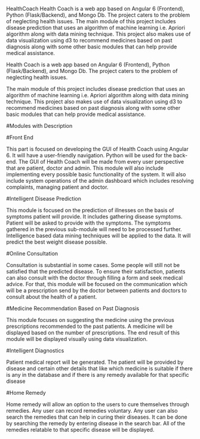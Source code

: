 HealthCoach
Health Coach is a web app based on Angular 6 (Frontend), Python (Flask/Backend), and Mongo Db. The project caters to the problem of neglecting health issues. The main module of this project includes disease prediction that uses an algorithm of machine learning i.e. Apriori algorithm along with data mining technique. This project also makes use of data visualization using d3 to recommend medicines based on past diagnosis along with some other basic modules that can help provide medical assistance.

Health Coach is a web app based on Angular 6 (Frontend), Python (Flask/Backend), and Mongo Db. The project caters to the problem of neglecting health issues.

The main module of this project includes disease prediction that uses an algorithm of machine learning i.e. Apriori algorithm along with data mining technique. This project also makes use of data visualization using d3 to recommend medicines based on past diagnosis along with some other basic modules that can help provide medical assistance.

#Modules with Description

#Front End

This part is focused on developing the GUI of Health Coach using Angular 6. It will have a user-friendly navigation. Python will be used for the back-end. The GUI of Health Coach will be made from every user perspective that are patient, doctor and admin. This module will also include implementing every possible basic functionality of the system. It will also include system operations of the admin dashboard which includes resolving complaints, managing patient and doctor.

#Intelligent Disease Prediction

This module is focused on the prediction of illnesses on the basis of symptoms patient will provide. It includes gathering disease symptoms. Patient will be asked to provide with the symptoms. The symptoms gathered in the previous sub-module will need to be processed further. Intelligence based data mining techniques will be applied to the data. It will predict the best weight disease possible.

#Online Consultation

Consultation is substantial in some cases. Some people will still not be satisfied that the predicted disease. To ensure their satisfaction, patients can also consult with the doctor through filling a form and seek medical advice. For that, this module will be focused on the communication which will be a prescription send by the doctor between patients and doctors to consult about the health of a patient.

#Medicine Recommendation Based on Past Diagnosis

This module focuses on suggesting the medicine using the previous prescriptions recommended to the past patients. A medicine will be displayed based on the number of prescriptions. The end result of this module will be displayed visually using data visualization.

#Intelligent Diagnostics

Patient medical report will be generated. The patient will be provided by disease and certain other details that like which medicine is suitable if there is any in the database and if there is any remedy available for that specific disease

#Home Remedy

Home remedy will allow an option to the users to cure themselves through remedies. Any user can record remedies voluntary. Any user can also search the remedies that can help in curing their diseases. It can be done by searching the remedy by entering disease in the search bar. All of the remedies relatable to that specific disease will be displayed.
